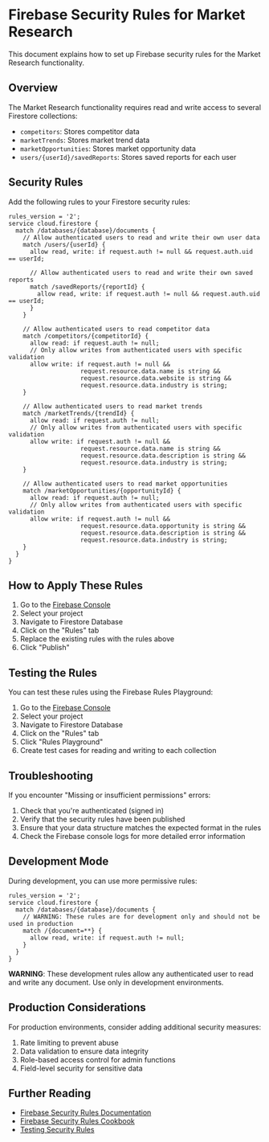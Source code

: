 # Firebase Security Rules for Market Research

This document explains how to set up Firebase security rules for the Market Research functionality.

## Overview

The Market Research functionality requires read and write access to several Firestore collections:

- `competitors`: Stores competitor data
- `marketTrends`: Stores market trend data
- `marketOpportunities`: Stores market opportunity data
- `users/{userId}/savedReports`: Stores saved reports for each user

## Security Rules

Add the following rules to your Firestore security rules:

```
rules_version = '2';
service cloud.firestore {
  match /databases/{database}/documents {
    // Allow authenticated users to read and write their own user data
    match /users/{userId} {
      allow read, write: if request.auth != null && request.auth.uid == userId;
      
      // Allow authenticated users to read and write their own saved reports
      match /savedReports/{reportId} {
        allow read, write: if request.auth != null && request.auth.uid == userId;
      }
    }
    
    // Allow authenticated users to read competitor data
    match /competitors/{competitorId} {
      allow read: if request.auth != null;
      // Only allow writes from authenticated users with specific validation
      allow write: if request.auth != null && 
                    request.resource.data.name is string &&
                    request.resource.data.website is string &&
                    request.resource.data.industry is string;
    }
    
    // Allow authenticated users to read market trends
    match /marketTrends/{trendId} {
      allow read: if request.auth != null;
      // Only allow writes from authenticated users with specific validation
      allow write: if request.auth != null && 
                    request.resource.data.name is string &&
                    request.resource.data.description is string &&
                    request.resource.data.industry is string;
    }
    
    // Allow authenticated users to read market opportunities
    match /marketOpportunities/{opportunityId} {
      allow read: if request.auth != null;
      // Only allow writes from authenticated users with specific validation
      allow write: if request.auth != null && 
                    request.resource.data.opportunity is string &&
                    request.resource.data.description is string &&
                    request.resource.data.industry is string;
    }
  }
}
```

## How to Apply These Rules

1. Go to the [Firebase Console](https://console.firebase.google.com/)
2. Select your project
3. Navigate to Firestore Database
4. Click on the "Rules" tab
5. Replace the existing rules with the rules above
6. Click "Publish"

## Testing the Rules

You can test these rules using the Firebase Rules Playground:

1. Go to the [Firebase Console](https://console.firebase.google.com/)
2. Select your project
3. Navigate to Firestore Database
4. Click on the "Rules" tab
5. Click "Rules Playground"
6. Create test cases for reading and writing to each collection

## Troubleshooting

If you encounter "Missing or insufficient permissions" errors:

1. Check that you're authenticated (signed in)
2. Verify that the security rules have been published
3. Ensure that your data structure matches the expected format in the rules
4. Check the Firebase console logs for more detailed error information

## Development Mode

During development, you can use more permissive rules:

```
rules_version = '2';
service cloud.firestore {
  match /databases/{database}/documents {
    // WARNING: These rules are for development only and should not be used in production
    match /{document=**} {
      allow read, write: if request.auth != null;
    }
  }
}
```

**WARNING**: These development rules allow any authenticated user to read and write any document. Use only in development environments.

## Production Considerations

For production environments, consider adding additional security measures:

1. Rate limiting to prevent abuse
2. Data validation to ensure data integrity
3. Role-based access control for admin functions
4. Field-level security for sensitive data

## Further Reading

- [Firebase Security Rules Documentation](https://firebase.google.com/docs/firestore/security/get-started)
- [Firebase Security Rules Cookbook](https://firebase.google.com/docs/firestore/security/rules-conditions)
- [Testing Security Rules](https://firebase.google.com/docs/firestore/security/test-rules) 